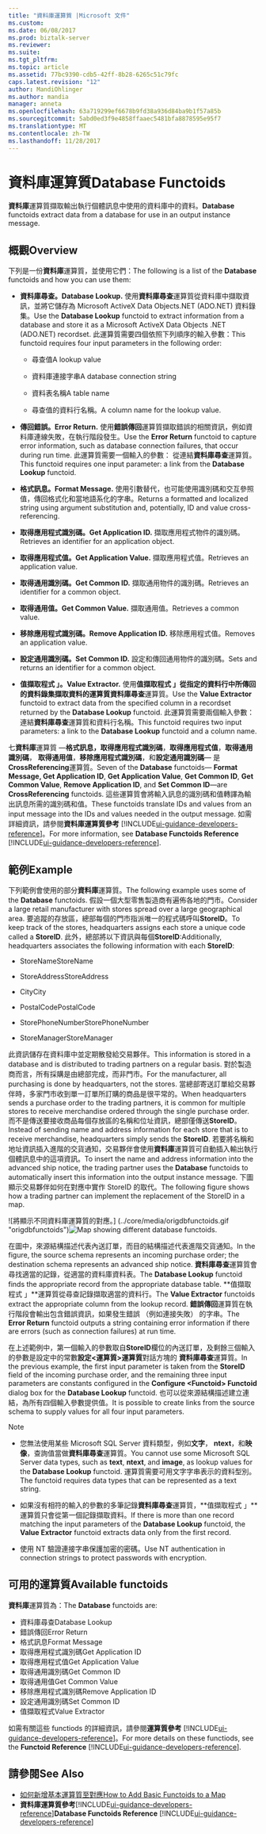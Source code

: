 ```yaml
---
title: "資料庫運算質 |Microsoft 文件"
ms.custom: 
ms.date: 06/08/2017
ms.prod: biztalk-server
ms.reviewer: 
ms.suite: 
ms.tgt_pltfrm: 
ms.topic: article
ms.assetid: 77bc9390-cdb5-42ff-8b28-6265c51c79fc
caps.latest.revision: "12"
author: MandiOhlinger
ms.author: mandia
manager: anneta
ms.openlocfilehash: 63a719299ef6678b9fd38a936d84ba9b1f57a85b
ms.sourcegitcommit: 5abd0ed3f9e4858ffaaec5481bfa8878595e95f7
ms.translationtype: MT
ms.contentlocale: zh-TW
ms.lasthandoff: 11/28/2017
---
```

# <a name="database-functoids"></a><span data-ttu-id="14c51-102">資料庫運算質</span><span class="sxs-lookup"><span data-stu-id="14c51-102">Database Functoids</span></span>
<span data-ttu-id="14c51-103">**資料庫**運算質擷取輸出執行個體訊息中使用的資料庫中的資料。</span><span class="sxs-lookup"><span data-stu-id="14c51-103">**Database** functoids extract data from a database for use in an output instance message.</span></span> 

## <a name="overview"></a><span data-ttu-id="14c51-104">概觀</span><span class="sxs-lookup"><span data-stu-id="14c51-104">Overview</span></span>
<span data-ttu-id="14c51-105">下列是一份**資料庫**運算質，並使用它們：</span><span class="sxs-lookup"><span data-stu-id="14c51-105">The following is a list of the **Database** functoids and how you can use them:</span></span>  
  
-   <span data-ttu-id="14c51-106">**資料庫尋查。**</span><span class="sxs-lookup"><span data-stu-id="14c51-106">**Database Lookup.**</span></span> <span data-ttu-id="14c51-107">使用**資料庫尋查**運算質從資料庫中擷取資訊，並將它儲存為 Microsoft ActiveX Data Objects.NET (ADO.NET) 資料錄集。</span><span class="sxs-lookup"><span data-stu-id="14c51-107">Use the **Database Lookup** functoid to extract information from a database and store it as a Microsoft ActiveX Data Objects .NET (ADO.NET) recordset.</span></span> <span data-ttu-id="14c51-108">此運算質需要四個依照下列順序的輸入參數：</span><span class="sxs-lookup"><span data-stu-id="14c51-108">This functoid requires four input parameters in the following order:</span></span>  
  
    -   <span data-ttu-id="14c51-109">尋查值</span><span class="sxs-lookup"><span data-stu-id="14c51-109">A lookup value</span></span>  
  
    -   <span data-ttu-id="14c51-110">資料庫連接字串</span><span class="sxs-lookup"><span data-stu-id="14c51-110">A database connection string</span></span>  
  
    -   <span data-ttu-id="14c51-111">資料表名稱</span><span class="sxs-lookup"><span data-stu-id="14c51-111">A table name</span></span>  
  
    -   <span data-ttu-id="14c51-112">尋查值的資料行名稱。</span><span class="sxs-lookup"><span data-stu-id="14c51-112">A column name for the lookup value.</span></span>  
  
-   <span data-ttu-id="14c51-113">**傳回錯誤。**</span><span class="sxs-lookup"><span data-stu-id="14c51-113">**Error Return.**</span></span> <span data-ttu-id="14c51-114">使用**錯誤傳回**運算質擷取錯誤的相關資訊，例如資料庫連線失敗，在執行階段發生。</span><span class="sxs-lookup"><span data-stu-id="14c51-114">Use the **Error Return** functoid to capture error information, such as database connection failures, that occur during run time.</span></span> <span data-ttu-id="14c51-115">此運算質需要一個輸入的參數： 從連結**資料庫尋查**運算質。</span><span class="sxs-lookup"><span data-stu-id="14c51-115">This functoid requires one input parameter: a link from the **Database Lookup** functoid.</span></span>  
  
-   <span data-ttu-id="14c51-116">**格式訊息。**</span><span class="sxs-lookup"><span data-stu-id="14c51-116">**Format Message.**</span></span> <span data-ttu-id="14c51-117">使用引數替代，也可能使用識別碼和交互參照值，傳回格式化和當地語系化的字串。</span><span class="sxs-lookup"><span data-stu-id="14c51-117">Returns a formatted and localized string using argument substitution and, potentially, ID and value cross-referencing.</span></span>  
  
-   <span data-ttu-id="14c51-118">**取得應用程式識別碼。**</span><span class="sxs-lookup"><span data-stu-id="14c51-118">**Get Application ID.**</span></span> <span data-ttu-id="14c51-119">擷取應用程式物件的識別碼。</span><span class="sxs-lookup"><span data-stu-id="14c51-119">Retrieves an identifier for an application object.</span></span>  
  
-   <span data-ttu-id="14c51-120">**取得應用程式值。**</span><span class="sxs-lookup"><span data-stu-id="14c51-120">**Get Application Value.**</span></span> <span data-ttu-id="14c51-121">擷取應用程式值。</span><span class="sxs-lookup"><span data-stu-id="14c51-121">Retrieves an application value.</span></span>  
  
-   <span data-ttu-id="14c51-122">**取得通用識別碼。**</span><span class="sxs-lookup"><span data-stu-id="14c51-122">**Get Common ID.**</span></span> <span data-ttu-id="14c51-123">擷取通用物件的識別碼。</span><span class="sxs-lookup"><span data-stu-id="14c51-123">Retrieves an identifier for a common object.</span></span>  
  
-   <span data-ttu-id="14c51-124">**取得通用值。**</span><span class="sxs-lookup"><span data-stu-id="14c51-124">**Get Common Value.**</span></span> <span data-ttu-id="14c51-125">擷取通用值。</span><span class="sxs-lookup"><span data-stu-id="14c51-125">Retrieves a common value.</span></span>  
  
-   <span data-ttu-id="14c51-126">**移除應用程式識別碼。**</span><span class="sxs-lookup"><span data-stu-id="14c51-126">**Remove Application ID.**</span></span> <span data-ttu-id="14c51-127">移除應用程式值。</span><span class="sxs-lookup"><span data-stu-id="14c51-127">Removes an application value.</span></span>  
  
-   <span data-ttu-id="14c51-128">**設定通用識別碼。**</span><span class="sxs-lookup"><span data-stu-id="14c51-128">**Set Common ID.**</span></span> <span data-ttu-id="14c51-129">設定和傳回通用物件的識別碼。</span><span class="sxs-lookup"><span data-stu-id="14c51-129">Sets and returns an identifier for a common object.</span></span>  
  
-   <span data-ttu-id="14c51-130">**值擷取程式 」。**</span><span class="sxs-lookup"><span data-stu-id="14c51-130">**Value Extractor.**</span></span> <span data-ttu-id="14c51-131">使用**值擷取程式 」**從指定的資料行中所傳回的資料錄集擷取資料的運算質**資料庫尋查**運算質。</span><span class="sxs-lookup"><span data-stu-id="14c51-131">Use the **Value Extractor** functoid to extract data from the specified column in a recordset returned by the **Database Lookup** functoid.</span></span> <span data-ttu-id="14c51-132">此運算質需要兩個輸入參數： 連結**資料庫尋查**運算質和資料行名稱。</span><span class="sxs-lookup"><span data-stu-id="14c51-132">This functoid requires two input parameters: a link to the **Database Lookup** functoid and a column name.</span></span>  
  
 <span data-ttu-id="14c51-133">七**資料庫**運算質 —**格式訊息，取得應用程式識別碼**，**取得應用程式值**，**取得通用識別碼**， **取得通用值**，**移除應用程式識別碼**，和**設定通用識別碼**— 是**CrossReferencing**運算質。</span><span class="sxs-lookup"><span data-stu-id="14c51-133">Seven of the **Database** functoids— **Format Message, Get Application ID**, **Get Application Value**, **Get Common ID**, **Get Common Value**, **Remove Application ID**, and **Set Common ID**—are **CrossReferencing** functoids.</span></span> <span data-ttu-id="14c51-134">這些運算質會將輸入訊息的識別碼和值轉譯為輸出訊息所需的識別碼和值。</span><span class="sxs-lookup"><span data-stu-id="14c51-134">These functoids translate IDs and values from an input message into the IDs and values needed in the output message.</span></span> <span data-ttu-id="14c51-135">如需詳細資訊，請參閱**資料庫運算質參考** [!INCLUDE[ui-guidance-developers-reference](../includes/ui-guidance-developers-reference.md)]。</span><span class="sxs-lookup"><span data-stu-id="14c51-135">For more information, see **Database Functoids Reference** [!INCLUDE[ui-guidance-developers-reference](../includes/ui-guidance-developers-reference.md)].</span></span> 

## <a name="example"></a><span data-ttu-id="14c51-136">範例</span><span class="sxs-lookup"><span data-stu-id="14c51-136">Example</span></span>  
 <span data-ttu-id="14c51-137">下列範例會使用的部分**資料庫**運算質。</span><span class="sxs-lookup"><span data-stu-id="14c51-137">The following example uses some of the **Database** functoids.</span></span> <span data-ttu-id="14c51-138">假設一個大型零售製造商有遍佈各地的門市。</span><span class="sxs-lookup"><span data-stu-id="14c51-138">Consider a large retail manufacturer with stores spread over a large geographical area.</span></span> <span data-ttu-id="14c51-139">要追蹤的存放區，總部每個的門市指派唯一的程式碼呼叫**StoreID**。</span><span class="sxs-lookup"><span data-stu-id="14c51-139">To keep track of the stores, headquarters assigns each store a unique code called a **StoreID**.</span></span> <span data-ttu-id="14c51-140">此外，總部將以下資訊與每個**StoreID**:</span><span class="sxs-lookup"><span data-stu-id="14c51-140">Additionally, headquarters associates the following information with each **StoreID**:</span></span>  
  
-   <span data-ttu-id="14c51-141">StoreName</span><span class="sxs-lookup"><span data-stu-id="14c51-141">StoreName</span></span>  
  
-   <span data-ttu-id="14c51-142">StoreAddress</span><span class="sxs-lookup"><span data-stu-id="14c51-142">StoreAddress</span></span>  
  
-   <span data-ttu-id="14c51-143">City</span><span class="sxs-lookup"><span data-stu-id="14c51-143">City</span></span>  
  
-   <span data-ttu-id="14c51-144">PostalCode</span><span class="sxs-lookup"><span data-stu-id="14c51-144">PostalCode</span></span>  
  
-   <span data-ttu-id="14c51-145">StorePhoneNumber</span><span class="sxs-lookup"><span data-stu-id="14c51-145">StorePhoneNumber</span></span>  
  
-   <span data-ttu-id="14c51-146">StoreManager</span><span class="sxs-lookup"><span data-stu-id="14c51-146">StoreManager</span></span>  
  
 <span data-ttu-id="14c51-147">此資訊儲存在資料庫中並定期散發給交易夥伴。</span><span class="sxs-lookup"><span data-stu-id="14c51-147">This information is stored in a database and is distributed to trading partners on a regular basis.</span></span> <span data-ttu-id="14c51-148">對於製造商而言，所有採購是由總部完成，而非門市。</span><span class="sxs-lookup"><span data-stu-id="14c51-148">For the manufacturer, all purchasing is done by headquarters, not the stores.</span></span> <span data-ttu-id="14c51-149">當總部寄送訂單給交易夥伴時，多家門市收到單一訂單所訂購的商品是很平常的。</span><span class="sxs-lookup"><span data-stu-id="14c51-149">When headquarters sends a purchase order to the trading partners, it is common for multiple stores to receive merchandise ordered through the single purchase order.</span></span> <span data-ttu-id="14c51-150">而不是傳送要接收商品每個存放區的名稱和位址資訊，總部僅傳送**StoreID**。</span><span class="sxs-lookup"><span data-stu-id="14c51-150">Instead of sending name and address information for each store that is to receive merchandise, headquarters simply sends the **StoreID**.</span></span> <span data-ttu-id="14c51-151">若要將名稱和地址資訊插入進階的交貨通知，交易夥伴會使用**資料庫**運算質可自動插入輸出執行個體訊息中的這項資訊。</span><span class="sxs-lookup"><span data-stu-id="14c51-151">To insert the name and address information into the advanced ship notice, the trading partner uses the **Database** functoids to automatically insert this information into the output instance message.</span></span> <span data-ttu-id="14c51-152">下圖顯示交易夥伴如何在對應中實作 StoreID 的取代。</span><span class="sxs-lookup"><span data-stu-id="14c51-152">The following figure shows how a trading partner can implement the replacement of the StoreID in a map.</span></span>  
  
 <span data-ttu-id="14c51-153">![將顯示不同資料庫運算質的對應。] (../core/media/origdbfunctoids.gif "origdbfunctoids")</span><span class="sxs-lookup"><span data-stu-id="14c51-153">![Map showing  different database functoids.](../core/media/origdbfunctoids.gif "origdbfunctoids")</span></span>  
  
 <span data-ttu-id="14c51-154">在圖中，來源結構描述代表內送訂單，而目的結構描述代表進階交貨通知。</span><span class="sxs-lookup"><span data-stu-id="14c51-154">In the figure, the source schema represents an incoming purchase order; the destination schema represents an advanced ship notice.</span></span> <span data-ttu-id="14c51-155">**資料庫尋查**運算質會尋找適當的記錄，從適當的資料庫資料表。</span><span class="sxs-lookup"><span data-stu-id="14c51-155">The **Database Lookup** functoid finds the appropriate record from the appropriate database table.</span></span> <span data-ttu-id="14c51-156">**值擷取程式 」**運算質從尋查記錄擷取適當的資料行。</span><span class="sxs-lookup"><span data-stu-id="14c51-156">The **Value Extractor** functoids extract the appropriate column from the lookup record.</span></span> <span data-ttu-id="14c51-157">**錯誤傳回**運算質在執行階段會輸出包含錯誤資訊，如果發生錯誤 （例如連接失敗） 的字串。</span><span class="sxs-lookup"><span data-stu-id="14c51-157">The **Error Return** functoid outputs a string containing error information if there are errors (such as connection failures) at run time.</span></span>  
  
 <span data-ttu-id="14c51-158">在上述範例中，第一個輸入的參數取自**StoreID**欄位的內送訂單，及剩餘三個輸入的參數是設定中的常數**設定\<運算質\>運算質**對話方塊的 **資料庫尋查**運算質。</span><span class="sxs-lookup"><span data-stu-id="14c51-158">In the previous example, the first input parameter is taken from the **StoreID** field of the incoming purchase order, and the remaining three input parameters are constants configured in the **Configure \<Functoid\> Functoid** dialog box for the **Database Lookup** functoid.</span></span> <span data-ttu-id="14c51-159">也可以從來源結構描述建立連結，為所有四個輸入參數提供值。</span><span class="sxs-lookup"><span data-stu-id="14c51-159">It is possible to create links from the source schema to supply values for all four input parameters.</span></span>  
  
> [!NOTE]
>  * <span data-ttu-id="14c51-160">您無法使用某些 Microsoft SQL Server 資料類型，例如**文字**， **ntext**，和**映像**，查詢值當做**資料庫尋查**運算質。</span><span class="sxs-lookup"><span data-stu-id="14c51-160">You cannot use some Microsoft SQL Server data types, such as **text**, **ntext**, and **image**, as lookup values for the **Database Lookup** functoid.</span></span> <span data-ttu-id="14c51-161">運算質需要可用文字字串表示的資料型別。</span><span class="sxs-lookup"><span data-stu-id="14c51-161">The functoid requires data types that can be represented as a text string.</span></span>  
>
>  * <span data-ttu-id="14c51-162">如果沒有相符的輸入的參數的多筆記錄**資料庫尋查**運算質，**值擷取程式 」**運算質只會從第一個記錄擷取資料。</span><span class="sxs-lookup"><span data-stu-id="14c51-162">If there is more than one record matching the input parameters of the **Database Lookup** functoid, the **Value Extractor** functoid extracts data only from the first record.</span></span>  
>
>  * <span data-ttu-id="14c51-163">使用 NT 驗證連接字串保護加密的密碼。</span><span class="sxs-lookup"><span data-stu-id="14c51-163">Use NT authentication in connection strings to protect passwords with encryption.</span></span>  

## <a name="available-functoids"></a><span data-ttu-id="14c51-164">可用的運算質</span><span class="sxs-lookup"><span data-stu-id="14c51-164">Available functoids</span></span>  
 <span data-ttu-id="14c51-165">**資料庫**運算質為：</span><span class="sxs-lookup"><span data-stu-id="14c51-165">The **Database** functoids are:</span></span> 

* <span data-ttu-id="14c51-166">資料庫尋查</span><span class="sxs-lookup"><span data-stu-id="14c51-166">Database Lookup</span></span>
* <span data-ttu-id="14c51-167">錯誤傳回</span><span class="sxs-lookup"><span data-stu-id="14c51-167">Error Return</span></span>
* <span data-ttu-id="14c51-168">格式訊息</span><span class="sxs-lookup"><span data-stu-id="14c51-168">Format Message</span></span>
* <span data-ttu-id="14c51-169">取得應用程式識別碼</span><span class="sxs-lookup"><span data-stu-id="14c51-169">Get Application ID</span></span>
* <span data-ttu-id="14c51-170">取得應用程式值</span><span class="sxs-lookup"><span data-stu-id="14c51-170">Get Application Value</span></span>
* <span data-ttu-id="14c51-171">取得通用識別碼</span><span class="sxs-lookup"><span data-stu-id="14c51-171">Get Common ID</span></span>
* <span data-ttu-id="14c51-172">取得通用值</span><span class="sxs-lookup"><span data-stu-id="14c51-172">Get Common Value</span></span>
* <span data-ttu-id="14c51-173">移除應用程式識別碼</span><span class="sxs-lookup"><span data-stu-id="14c51-173">Remove Application ID</span></span>
* <span data-ttu-id="14c51-174">設定通用識別碼</span><span class="sxs-lookup"><span data-stu-id="14c51-174">Set Common ID</span></span>
* <span data-ttu-id="14c51-175">值擷取程式</span><span class="sxs-lookup"><span data-stu-id="14c51-175">Value Extractor</span></span>

<span data-ttu-id="14c51-176">如需有關這些 functiods 的詳細資訊，請參閱**運算質參考** [!INCLUDE[ui-guidance-developers-reference](../includes/ui-guidance-developers-reference.md)]。</span><span class="sxs-lookup"><span data-stu-id="14c51-176">For more details on these functiods, see the **Functoid Reference** [!INCLUDE[ui-guidance-developers-reference](../includes/ui-guidance-developers-reference.md)].</span></span>

## <a name="see-also"></a><span data-ttu-id="14c51-177">請參閱</span><span class="sxs-lookup"><span data-stu-id="14c51-177">See Also</span></span>  
-  [<span data-ttu-id="14c51-178">如何新增基本運算質至對應</span><span class="sxs-lookup"><span data-stu-id="14c51-178">How to Add Basic Functoids to a Map</span></span>](../core/how-to-add-basic-functoids-to-a-map.md)   
-  <span data-ttu-id="14c51-179">**資料庫運算質參考**[!INCLUDE[ui-guidance-developers-reference](../includes/ui-guidance-developers-reference.md)]</span><span class="sxs-lookup"><span data-stu-id="14c51-179">**Database Functoids Reference** [!INCLUDE[ui-guidance-developers-reference](../includes/ui-guidance-developers-reference.md)]</span></span>